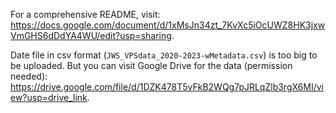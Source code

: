 For a comprehensive README, visit: https://docs.google.com/document/d/1xMsJn34zt_7KvXc5iOcUWZ8HK3jxwVmGHS6dDdYA4WU/edit?usp=sharing.

Date file in csv format (`JWS_VPSdata_2020-2023-wMetadata.csv`) is too big to be uploaded. But you can visit Google Drive for the data (permission needed): https://drive.google.com/file/d/1DZK478T5vFkB2WQg7pJRLqZlb3rgX6MI/view?usp=drive_link.
